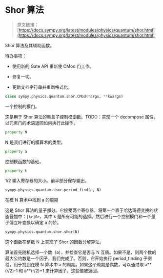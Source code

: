# Shor 算法

> 原文链接：[https://docs.sympy.org/latest/modules/physics/quantum/shor.html](https://docs.sympy.org/latest/modules/physics/quantum/shor.html)

Shor 算法及其辅助函数。

待办事项：

+   使用新的 Gate API 重新使 CMod 门工作。

+   修复一切。

+   更新文档字符串并重新格式化。

```py
class sympy.physics.quantum.shor.CMod(*args, **kwargs)
```

一个控制的模门。

这是用于 Shor 算法的黑盒子控制模函数。TODO：实现一个 decompose 属性，以元素门的术语返回如何执行此操作。

```py
property N
```

N 是我们进行的模算术的类型。

```py
property a
```

控制模函数的基础。

```py
property t
```

1/2 输入寄存器的大小。前半部分保存输出。

```py
sympy.physics.quantum.shor.period_find(a, N)
```

在模 N 算术中找到 a 的周期

这是 Shor 算法的量子部分。它接受两个寄存器，将第一个置于哈达玛德变换的状态叠加中：`|k>|0>`，其中 k 是所有可能的选择。然后进行一个控制模门和一个量子傅立叶变换以确定 a 的阶。

```py
sympy.physics.quantum.shor.shor(N)
```

这个函数在整数 N 上实现了 Shor 的因数分解算法。

算法首先随机选择一个数（a），并检查它是否与 N 互质。如果不是，则两个数的最大公约数是一个因子，我们完成了。否则，它开始执行 period_finding 子例程，用于找到在模 N 算术中 a 的周期。如果这个周期是偶数，可以通过取 a**(r/2)-1 和 a**(r/2)+1 来计算因子。这些值被返回。
